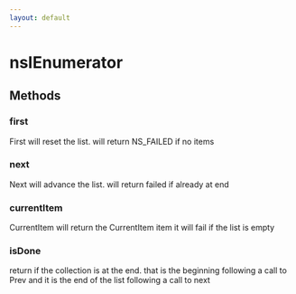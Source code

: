 ```yaml
---
layout: default
---
```


# nsIEnumerator #

## Methods ##

### first ###
 First will reset the list. will return NS_FAILED if no items


### next ###
 Next will advance the list. will return failed if already at end


### currentItem ###
 CurrentItem will return the CurrentItem item it will fail if the 
 list is empty


### isDone ###
 return if the collection is at the end.  that is the beginning following 
 a call to Prev and it is the end of the list following a call to next

